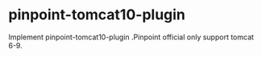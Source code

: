 # pinpoint-tomcat10-plugin
Implement pinpoint-tomcat10-plugin .Pinpoint official only support tomcat 6-9.
